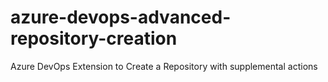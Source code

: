 # azure-devops-advanced-repository-creation
Azure DevOps Extension to Create a Repository with supplemental actions
